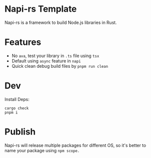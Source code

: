 # Napi-rs Template

Napi-rs is a framework to build Node.js libraries in Rust.

# Features

- No `ava`, test your library in `.ts` file using `tsx`
- Default using `async` feature in `napi`
- Quick clean debug build files by `pnpm run clean`

# Dev

Install Deps:

```shell
cargo check
pnpm i
```

# Publish

Napi-rs will release multiple packages for different OS, 
so it's better to name your package using `npm scope.`